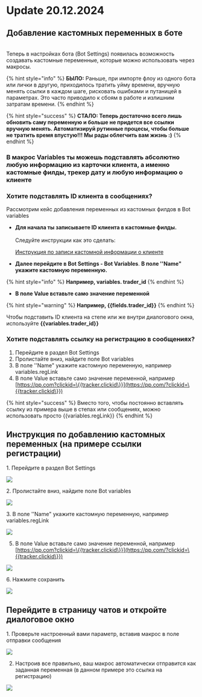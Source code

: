 # Update 20.12.2024

## Добавление кастомных переменных в боте

\
Теперь в настройках бота (Bot Settings) появилась возможность создавать кастомные переменные, которые можно использовать через макросы.



{% hint style="info" %}
**БЫЛО:**  Раньше, при импорте флоу из одного бота или лички в другую, приходилось тратить уйму времени, вручную менять ссылки в каждом шаге, рисковать ошибками и путаницей в параметрах. Это часто приводило к сбоям в работе и излишним затратам времени.
{% endhint %}



{% hint style="success" %}
**СТАЛО: Теперь достаточно всего лишь обновить саму переменную и больше не придется все ссылки вручную менять. Автоматизируй рутинные процесы, чтобы больше не тратить время впустую!!! Мы рады облегчить вам жизнь :)**&#x20;
{% endhint %}

### В макрос Variables ты можешь подставлять абсолютно любую информацию из карточки клиента, а именно кастомные филды, трекер дату и любую информацию о клиенте&#x20;

### Хотите подставлять ID клиента в сообщениях?&#x20;

Рассмотрим кейс добавления переменных из кастомных филдов в Bot variables



*   **Для начала ты записываете ID клиента в кастомные филды.** \
    \
    Следуйте инструкции как это сделать:&#x20;

    [Инструкция по записи кастомной информации о клиенте](../../crm-dlya-obsheniya/funkcional-crm/stranica-chatov/kastomnye-polya.md)
* **Далее перейдите в Bot Settings - Bot Variables**. **В поле ''Name" укажите кастомную переменную.**&#x20;

{% hint style="info" %}
**Например, variables. trader\_id**
{% endhint %}

* **В поле Value вставьте само значение переменной**

{% hint style="warning" %}
**Например, \{{fields.trader\_id\}}**
{% endhint %}

Чтобы подставить ID клиента на степе или же внутри диалогового окна, используйте **\{{variables.trader\_id\}}**



### Хотите подставлять ссылку на регистрацию в сообщениях?

1. Перейдите в раздел Bot Settings&#x20;
2. Пролистайте вниз, найдите поле Bot variables&#x20;
3. В поле ''Name" укажите кастомную переменную, например variables.regLink&#x20;
4. В поле Value вставьте само значение переменной, например [https://pp.com?clickid=\{{tracker.clickid\}}](https://pp.com/?clickid=\{{tracker.clickid\}})

{% hint style="success" %}
Вместо того, чтобы постоянно вставлять ссылку из примера выше в степах или сообщениях, можно использовать просто \{{variables.regLink\}}
{% endhint %}

## Инструкция по добавлению кастомных переменных (на примере ссылки регистрации)



1\. Перейдите в раздел Bot Settings&#x20;

![](https://ajeuwbhvhr.cloudimg.io/colony-recorder.s3.amazonaws.com/files/2024-12-20/48da9f30-619e-4adb-8e64-9d4dc4adac6b/user_cropped_screenshot.jpeg?tl_px=0,0\&br_px=1459,603\&force_format=jpeg\&q=100\&width=1120.0\&wat=1\&wat_opacity=1\&wat_gravity=northwest\&wat_url=https://colony-recorder.s3.amazonaws.com/images/watermarks/EAB308_standard.png\&wat_pad=107,110)

2\. Пролистайте вниз, найдите поле Bot variables

![](https://ajeuwbhvhr.cloudimg.io/colony-recorder.s3.amazonaws.com/files/2024-12-20/dc619adc-8f96-4e00-bb80-623d01f09dd0/user_cropped_screenshot.jpeg?tl_px=749,475\&br_px=2469,1437\&force_format=jpeg\&q=100\&width=1120.0\&wat=1\&wat_opacity=1\&wat_gravity=northwest\&wat_url=https://colony-recorder.s3.amazonaws.com/images/watermarks/EAB308_standard.png\&wat_pad=524,358)

3\. В поле ''Name" укажите кастомную переменную, например variables.regLink&#x20;

![](https://ajeuwbhvhr.cloudimg.io/colony-recorder.s3.amazonaws.com/files/2024-12-20/4c61b314-6d1b-4bf7-9813-aca4446039fd/user_cropped_screenshot.jpeg?tl_px=759,471\&br_px=2479,1433\&force_format=jpeg\&q=100\&width=1120.0\&wat=1\&wat_opacity=1\&wat_gravity=northwest\&wat_url=https://colony-recorder.s3.amazonaws.com/images/watermarks/EAB308_standard.png\&wat_pad=523,397)

5. В поле Value вставьте само значение переменной, например [https://pp.com?clickid=\{{tracker.clickid\}}](https://pp.com/?clickid=\{{tracker.clickid\}})

![](https://ajeuwbhvhr.cloudimg.io/colony-recorder.s3.amazonaws.com/files/2024-12-20/d651087d-1f01-4ebc-9771-dd200e339cd0/user_cropped_screenshot.jpeg?tl_px=1049,471\&br_px=2769,1433\&force_format=jpeg\&q=100\&width=1120.0\&wat=1\&wat_opacity=1\&wat_gravity=northwest\&wat_url=https://colony-recorder.s3.amazonaws.com/images/watermarks/EAB308_standard.png\&wat_pad=553,418)

6\. Нажмите сохранить

![](https://ajeuwbhvhr.cloudimg.io/colony-recorder.s3.amazonaws.com/files/2024-12-20/4a2f306a-f5da-4fb8-af60-cd2f29499c72/user_cropped_screenshot.jpeg?tl_px=0,398\&br_px=1719,1360\&force_format=jpeg\&q=100\&width=1120.0\&wat=1\&wat_opacity=1\&wat_gravity=northwest\&wat_url=https://colony-recorder.s3.amazonaws.com/images/watermarks/EAB308_standard.png\&wat_pad=222,528)

## Перейдите в страницу чатов и откройте диалоговое окно



1\. Проверьте настроенный вами параметр, вставив макрос в поле отправки сообщения

![](https://ajeuwbhvhr.cloudimg.io/colony-recorder.s3.amazonaws.com/files/2024-12-20/c3c40389-7e5e-497d-b4ff-ee215867b088/user_cropped_screenshot.jpeg?tl_px=515,462\&br_px=2235,1424\&force_format=jpeg\&q=100\&width=1120.0\&wat=1\&wat_opacity=1\&wat_gravity=northwest\&wat_url=https://colony-recorder.s3.amazonaws.com/images/watermarks/EAB308_standard.png\&wat_pad=524,550)

2. Настроив все правильно, ваш макрос автоматически отправится как заданная переменная (в данном примере это ссылка на регистрацию)

![](https://ajeuwbhvhr.cloudimg.io/colony-recorder.s3.amazonaws.com/files/2024-12-20/c86d349b-3f2a-460a-8fe6-8d8eab849f0e/user_cropped_screenshot.jpeg?tl_px=784,454\&br_px=2504,1416\&force_format=jpeg\&q=100\&width=1120.0\&wat=1\&wat_opacity=1\&wat_gravity=northwest\&wat_url=https://colony-recorder.s3.amazonaws.com/images/watermarks/EAB308_standard.png\&wat_pad=524,459)

